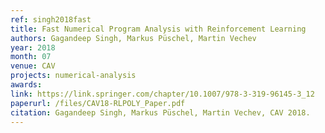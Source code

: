 ```yaml
---
ref: singh2018fast
title: Fast Numerical Program Analysis with Reinforcement Learning
authors: Gagandeep Singh, Markus Püschel, Martin Vechev
year: 2018
month: 07
venue: CAV
projects: numerical-analysis
awards:
link: https://link.springer.com/chapter/10.1007/978-3-319-96145-3_12
paperurl: /files/CAV18-RLPOLY_Paper.pdf
citation: Gagandeep Singh, Markus Püschel, Martin Vechev, CAV 2018.
---
```


